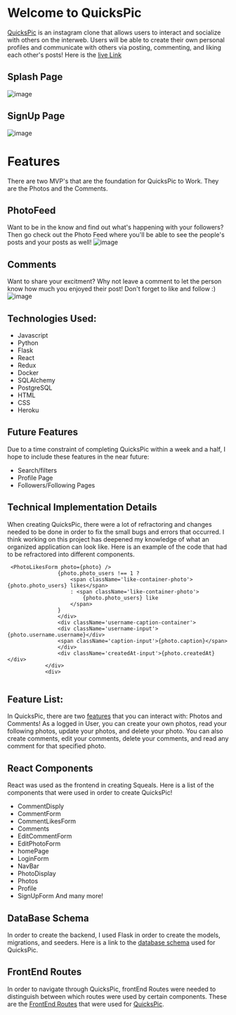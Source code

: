 # Welcome to QuicksPic


[QuicksPic](https://quickspic.herokuapp.com/) is an instagram clone that allows users to interact and socialize with others on the interweb. Users will be able to create their own personal profiles and communicate with others via posting, commenting, and liking each other's posts! Here is the [live Link](https://quickspic.herokuapp.com/)

## Splash Page
![image](https://user-images.githubusercontent.com/98856057/178869008-53531ffd-e86f-4d19-a69a-f041e0015821.png)


## SignUp Page
![image](https://user-images.githubusercontent.com/98856057/178869057-5e24ee62-31db-47d5-bd14-4571b068d0d7.png)


# Features
There are two MVP's that are the foundation for QuicksPic to Work. They are the Photos and the Comments.


## PhotoFeed
Want to be in the know and find out what's happening with your followers? Then go check out  the Photo Feed where you'll be able to see the people's posts and your posts as well! 
![image](https://user-images.githubusercontent.com/98856057/178869194-4e9a3797-bb94-4a66-8116-981f6e419c03.png)

## Comments
Want to share your excitment? Why not leave a comment to let the person know how much you enjoyed their post! Don't forget to like and follow :)
![image](https://user-images.githubusercontent.com/98856057/178881392-53bc6f34-e3f7-463c-87d2-b3fa630e6460.png)


## Technologies Used:
* Javascript
* Python
* Flask
* React
* Redux
* Docker
* SQLAlchemy
* PostgreSQL
* HTML
* CSS
* Heroku

## Future Features
Due to a time constraint of completing QuicksPic within a week and a half, I hope to include these features in the near future:
- Search/filters
- Profile Page
- Followers/Following Pages

## Technical Implementation Details
When creating QuicksPic, there were a lot of refractoring and changes needed to be done in order to fix the small bugs and errors that occurred. I think working on this project has deepened my knowledge of what an organized application can look like. Here is an example of the code that had to be refractored into different components.

```
 <PhotoLikesForm photo={photo} />
                {photo.photo_users !== 1 ?
                    <span className='like-container-photo'>{photo.photo_users} likes</span>
                    : <span className='like-container-photo'>
                        {photo.photo_users} like
                    </span>
                }
                </div>
                <div className='username-caption-container'>
                <div className='username-input'>{photo.username.username}</div>
                <span className='caption-input'>{photo.caption}</span>
                </div>
                <div className='createdAt-input'>{photo.createdAt}</div>
            </div>
            <div>
    
```

## Feature List:
In QuicksPic, there are two [features](https://github.com/ChrisPHong/QuicksPic/wiki/Feature-List) that you can interact with: Photos and Comments! As a logged in User, you can create your own photos, read your following photos, update your photos, and delete your photo. You can also create comments, edit your comments, delete your comments, and read any comment for that specified photo.



## React Components
React was used as the frontend in creating Squeals. Here is a list of the components that were used in order to create QuicksPic!
- CommentDisply
- CommentForm
- CommentLikesForm
- Comments
- EditCommentForm
- EditPhotoForm
- homePage
- LoginForm
- NavBar
- PhotoDisplay
- Photos
- Profile
- SignUpForm
And many more! 


## DataBase Schema
In order to create the backend, I used Flask in order to create the models, migrations, and seeders. Here is a link to the [database schema](https://github.com/ChrisPHong/QuicksPic/wiki/Database-Schema) used for QuicksPic.


## FrontEnd Routes
In order to navigate through QuicksPic, frontEnd Routes were needed to distinguish between which routes were used by certain components. These are the [FrontEnd Routes](https://github.com/ChrisPHong/QuicksPic/wiki/FrontEnd-Routes) that were used for [QuicksPic](https://quickspic.herokuapp.com/).
